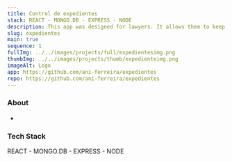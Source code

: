 ```yaml
---
title: Control de expedientes
stack: REACT - MONGO.DB - EXPRESS - NODE
description: This app was designed for lawyers. It allows them to keep track of every move that the files make. This moves can be uploaded, edited and deleted. It has a folder for each client. Data is saved in Mongo database.
slug: expedientes
main: true
sequence: 1
fullImg: ../../images/projects/full/expedientesimg.png
thumbImg: ../../images/projects/thumb/expedienteimg.png
imageAlt: Logo
app: https://github.com/ani-ferreira/expedientes
repo: https://github.com/ani-ferreira/expedientes
---
```


### About

-

### Tech Stack

REACT - MONGO.DB - EXPRESS - NODE
